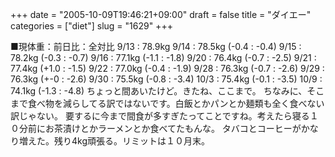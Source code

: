 +++
date = "2005-10-09T19:46:21+09:00"
draft = false
title = "ダイエー"
categories = ["diet"]
slug = "1629"
+++

■現体重：前日比：全対比
9/13 : 78.9kg
9/14 : 78.5kg (-0.4 : -0.4)
9/15 : 78.2kg (-0.3 : -0.7)
9/16 : 77.1kg (-1.1 : -1.8)
9/20 : 76.4kg (-0.7 : -2.5)
9/21 : 77.4kg (+1.0 : -1.5)
9/22 : 77.0kg (-0.4 : -1.9)
9/28 : 76.3kg (-0.7 : -2.6)
9/29 : 76.3kg (+-0 : -2.6)
9/30 : 75.5kg (-0.8 : -3.4)
10/3 : 75.4kg (-0.1 : -3.5)
10/9 : 74.1kg (-1.3 : -4.8)
ちょっと間あいたけど。きたね、ここまで。
ちなみに、そこまで食べ物を減らしてる訳ではないです。白飯とかパンとか麺類も全く食べない訳じゃない。
要するに今まで間食が多すぎたってことですね。考えたら寝る１０分前にお茶漬けとかラーメンとか食べてたもんな。
タバコとコーヒーがかなり増えた。残り4kg頑張る。リミットは１０月末。

